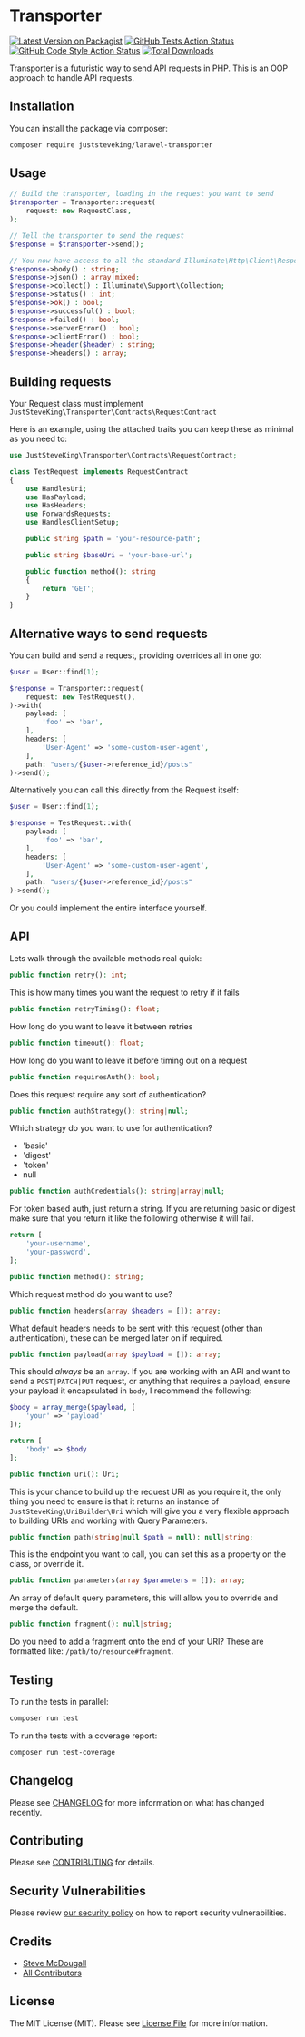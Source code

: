 # Transporter

[![Latest Version on Packagist](https://img.shields.io/packagist/v/juststeveking/laravel-transporter.svg?style=flat-square)](https://packagist.org/packages/JustSteveKing/laravel-transporter)
[![GitHub Tests Action Status](https://img.shields.io/github/workflow/status/JustSteveKing/laravel-transporter/run-tests?label=tests)](https://github.com/JustSteveKing/laravel-transporter/actions?query=workflow%3Arun-tests+branch%3Amain)
[![GitHub Code Style Action Status](https://img.shields.io/github/workflow/status/JustSteveKing/laravel-transporter/Check%20&%20fix%20styling?label=code%20style)](https://github.com/JustSteveKing/laravel-transporter/actions?query=workflow%3A"Check+%26+fix+styling"+branch%3Amain)
[![Total Downloads](https://img.shields.io/packagist/dt/juststeveking/laravel-transporter.svg?style=flat-square)](https://packagist.org/packages/JustSteveKing/laravel-transporter)

Transporter is a futuristic way to send API requests in PHP. This is an OOP approach to handle API requests.


## Installation

You can install the package via composer:

```bash
composer require juststeveking/laravel-transporter
```

## Usage

```php
// Build the transporter, loading in the request you want to send
$transporter = Transporter::request(
    request: new RequestClass,
);

// Tell the transporter to send the request
$response = $transporter->send();

// You now have access to all the standard Illuminate\Http\Client\Response methods:
$response->body() : string;
$response->json() : array|mixed;
$response->collect() : Illuminate\Support\Collection;
$response->status() : int;
$response->ok() : bool;
$response->successful() : bool;
$response->failed() : bool;
$response->serverError() : bool;
$response->clientError() : bool;
$response->header($header) : string;
$response->headers() : array;
```

## Building requests

Your Request class must implement `JustSteveKing\Transporter\Contracts\RequestContract`

Here is an example, using the attached traits you can keep these as minimal as you need to:

```php
use JustSteveKing\Transporter\Contracts\RequestContract;

class TestRequest implements RequestContract
{
    use HandlesUri;
    use HasPayload;
    use HasHeaders;
    use ForwardsRequests;
    use HandlesClientSetup;

    public string $path = 'your-resource-path';

    public string $baseUri = 'your-base-url';

    public function method(): string
    {
        return 'GET';
    }
}
```

## Alternative ways to send requests

You can build and send a request, providing overrides all in one go:

```php
$user = User::find(1);

$response = Transporter::request(
    request: new TestRequest(),
)->with(
    payload: [
        'foo' => 'bar',
    ],
    headers: [
        'User-Agent' => 'some-custom-user-agent',
    ],
    path: "users/{$user->reference_id}/posts"
)->send();
```

Alternatively you can call this directly from the Request itself:

```php
$user = User::find(1);

$response = TestRequest::with(
    payload: [
        'foo' => 'bar',
    ],
    headers: [
        'User-Agent' => 'some-custom-user-agent',
    ],
    path: "users/{$user->reference_id}/posts"
)->send();
```

Or you could implement the entire interface yourself.

## API

Lets walk through the available methods real quick:

```php
public function retry(): int;
```

This is how many times you want the request to retry if it fails


```php
public function retryTiming(): float;
```

How long do you want to leave it between retries


```php
public function timeout(): float;
```

How long do you want to leave it before timing out on a request


```php
public function requiresAuth(): bool;
```

Does this request require any sort of authentication?


```php
public function authStrategy(): string|null;
```

Which strategy do you want to use for authentication?

- 'basic'
- 'digest'
- 'token'
- null


```php
public function authCredentials(): string|array|null;
```

For token based auth, just return a string. If you are returning basic or digest make sure that you return it like the following otherwise it will fail.

```php
return [
    'your-username',
    'your-password',
];
```


```php
public function method(): string;
```

Which request method do you want to use?


```php
public function headers(array $headers = []): array;
```

What default headers needs to be sent with this request (other than authentication), these can be merged later on if required.


```php
public function payload(array $payload = []): array;
```

This should _always_ be an `array`. If you are working with an API and want to send a `POST|PATCH|PUT` request, or anything that requires a payload, ensure your payload it encapsulated in `body`, I recommend the following:

```php
$body = array_merge($payload, [
    'your' => 'payload'
]);

return [
    'body' => $body
];
```


```php
public function uri(): Uri;
```

This is your chance to build up the request URI as you require it, the only thing you need to ensure is that it returns an instance of `JustSteveKing\UriBuilder\Uri` which will give you a very flexible approach to building URIs and working with Query Parameters.


```php
public function path(string|null $path = null): null|string;
```

This is the endpoint you want to call, you can set this as a property on the class, or override it.


```php
public function parameters(array $parameters = []): array;
```

An array of default query parameters, this will allow you to override and merge the default.


```php
public function fragment(): null|string;
```

Do you need to add a fragment onto the end of your URI? These are formatted like: `/path/to/resource#fragment`.


## Testing

To run the tests in parallel:

```bash
composer run test
```

To run the tests with a coverage report:

```bash
composer run test-coverage
```

## Changelog

Please see [CHANGELOG](CHANGELOG.md) for more information on what has changed recently.

## Contributing

Please see [CONTRIBUTING](.github/CONTRIBUTING.md) for details.

## Security Vulnerabilities

Please review [our security policy](../../security/policy) on how to report security vulnerabilities.

## Credits

- [Steve McDougall](https://github.com/JustSteveKing)
- [All Contributors](../../contributors)

## License

The MIT License (MIT). Please see [License File](LICENSE.md) for more information.
